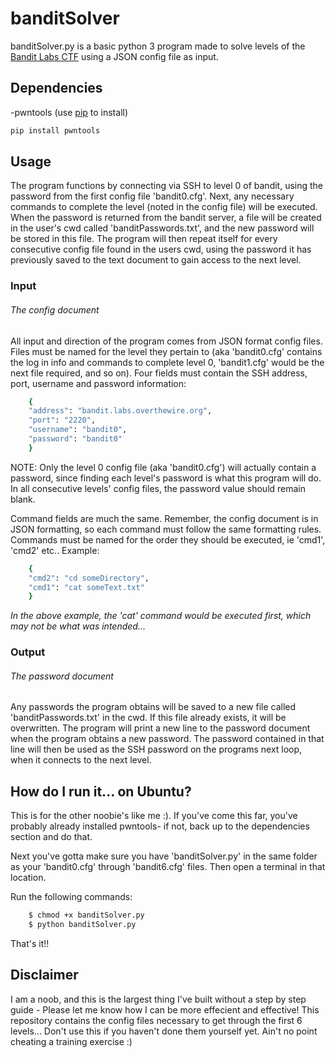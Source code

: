 # banditSolver
banditSolver.py is a basic python 3 program made to solve levels of the [Bandit Labs CTF](https://overthewire.org/wargames/bandit/) using a JSON config file as input.

## Dependencies
-pwntools (use [pip](https://pip.pypa.io/en/stable/) to install)

```bash
pip install pwntools
```

## Usage 
The program functions by connecting via SSH to level 0 of bandit, using the password from the first config file 'bandit0.cfg'. Next, any necessary commands to complete the level (noted in the config file) will be executed. When the password is returned from the bandit server, a file will be created in the user's cwd called 'banditPasswords.txt', and the new password will be stored in this file. The program will then repeat itself for every consecutive config file found in the users cwd, using the password it has previously saved to the text document to gain access to the next level.

### Input
###### The config document
All input and direction of the program comes from JSON format config files. Files must be named for the level they pertain to (aka 'bandit0.cfg' contains the log in info and commands to complete level 0, 'bandit1.cfg' would be the next file required, and so on). Four fields must contain the SSH address, port, username and password information:

```bash
    {
    "address": "bandit.labs.overthewire.org",
    "port": "2220",
    "username": "bandit0",
    "password": "bandit0"
    }
```
NOTE: Only the level 0 config file (aka 'bandit0.cfg') will actually contain a password, since finding each level's password is what this program will do. In all consecutive levels' config files, the password value should remain blank.

Command fields are much the same. Remember, the config document is in JSON formatting, so each command must follow the same formatting rules. Commands must be named for the order they should be executed, ie 'cmd1', 'cmd2' etc.. Example:

```bash
    {
    "cmd2": "cd someDirectory",
    "cmd1": "cat someText.txt"
    }
```
_In the above example, the 'cat' command would be executed first, which may not be what was intended..._

### Output
###### The password document
Any passwords the program obtains will be saved to a new file called 'banditPasswords.txt' in the cwd. If this file already exists, it will be overwritten. The program will print a new line to the password document when the program obtains a new password. The password contained in that line will then be used as the SSH password on the programs next loop, when it connects to the next level.

## How do I run it... on Ubuntu?
This is for the other noobie's like me :). If you've come this far, you've probably already installed pwntools- if not, back up to the dependencies section and do that. 

Next you've gotta make sure you have 'banditSolver.py' in the same folder as your 'bandit0.cfg' through 'bandit6.cfg' files. Then open a terminal in that location.

Run the following commands:
```bash
    $ chmod +x banditSolver.py
    $ python banditSolver.py
```
That's it!!

## Disclaimer
I am a noob, and this is the largest thing I've built without a step by step guide - Please let me know how I can be more effecient and effective! This repository contains the config files necessary to get through the first 6 levels... Don't use this if you haven't done them yourself yet. Ain't no point cheating a training exercise :)
